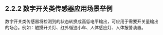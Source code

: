 ## 2.2.2 数字开关类传感器应用场景举例


数字开关类传感器将检测到的状态转换成高低电平输出，可应用于需要开关量输出的场合。例如：触摸开关灯、红外循迹小车、人体感应灯、人体报警装置。





